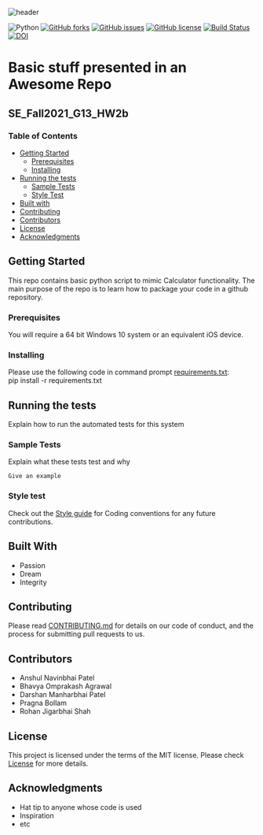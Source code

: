 ![header](https://capsule-render.vercel.app/api?type=rect&color=gradient&height=300&section=header&text=Calculator&fontSize=90)

![Python](https://img.shields.io/badge/python-3670A0?style=flat&logo=python&logoColor=ffdd54)
[![GitHub forks](https://img.shields.io/github/forks/anshulp2912/SE_Fall2021_G13_HW2b)](https://github.com/anshulp2912/SE_Fall2021_G13_HW2b/network)
[![GitHub issues](https://img.shields.io/github/issues/anshulp2912/SE_Fall2021_G13_HW2b?style=flat)](https://github.com/anshulp2912/SE_Fall2021_G13_HW2b/issues)
[![GitHub license](https://img.shields.io/github/license/anshulp2912/SE_Fall2021_G13_HW2b?style=flat)](https://github.com/anshulp2912/SE_Fall2021_G13_HW2b/blob/main/LICENSE)
[![Build Status](https://app.travis-ci.com/anshulp2912/SE_Fall2021_G13_HW2b.svg?branch=main)](https://app.travis-ci.com/anshulp2912/SE_Fall2021_G13_HW2b)
[![DOI](https://zenodo.org/badge/400851928.svg)](https://zenodo.org/badge/latestdoi/400851928)

#  Basic stuff presented in an Awesome Repo
## SE_Fall2021_G13_HW2b
### Table of Contents
- [Getting Started](#GettingStarted)
    - [Prerequisites](#prerequisites)
    - [Installing](#installing)
- [Running the tests](#runtest)
    - [Sample Tests](#sampletest)
    - [Style Test](#styletest)
- [Built with](#built)
- [Contributing](#contributing)
- [Contributors](#contributors)
- [License](#license)
- [Acknowledgments](#acknowledgement)
## Getting Started <a name="GettingStarted"></a>

This repo contains basic python script to mimic Calculator functionality. The main purpose of the repo is to learn how to package your code in a github repository.

### Prerequisites <a name="prerequisites"></a>

You will require a 64 bit Windows 10 system or an equivalent iOS device.

### Installing <a name="installing"></a>

Please use the following code in command prompt [requirements.txt](https://github.com/anshulp2912/SE_Fall2021_G13_HW2b/blob/main/requirements.txt):<br>
    pip install -r requirements.txt

## Running the tests <a name="runtest"></a>

Explain how to run the automated tests for this system

### Sample Tests <a name="sampletest"></a>

Explain what these tests test and why

    Give an example

### Style test <a name="styletest"></a>

Check out the [Style guide](https://github.com/anshulp2912/SE_Fall2021_G13_HW2b/blob/main/CONTRIBUTING.md) for Coding conventions for any future contributions.

## Built With <a name="built"></a>

  - Passion
  - Dream
  - Integrity

## Contributing <a name="contributing"></a>

Please read [CONTRIBUTING.md](CONTRIBUTING.md) for details on our code
of conduct, and the process for submitting pull requests to us.

## Contributors <a name="contributors"></a>

  - Anshul Navinbhai Patel
  - Bhavya Omprakash Agrawal
  - Darshan Manharbhai Patel
  - Pragna Bollam
  - Rohan Jigarbhai Shah

## License <a name="license"></a>

This project is licensed under the terms of the MIT license.
Please check [License](https://github.com/anshulp2912/SE_Fall2021_G13_HW2b/blob/main/LICENSE) for more details.

## Acknowledgments <a name="acknowledgement"></a>

  - Hat tip to anyone whose code is used
  - Inspiration
  - etc
